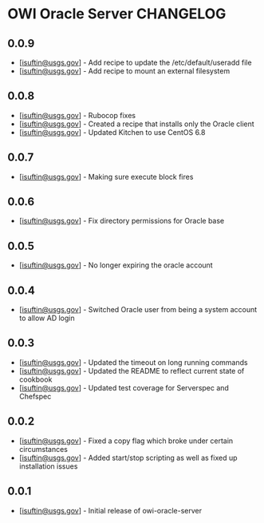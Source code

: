 # OWI Oracle Server CHANGELOG

## 0.0.9
- [isuftin@usgs.gov] - Add recipe to update the /etc/default/useradd file
- [isuftin@usgs.gov] - Add recipe to mount an external filesystem

## 0.0.8
- [isuftin@usgs.gov] - Rubocop fixes
- [isuftin@usgs.gov] - Created a recipe that installs only the Oracle client
- [isuftin@usgs.gov] - Updated Kitchen to use CentOS 6.8

## 0.0.7
- [isuftin@usgs.gov] - Making sure execute block fires

## 0.0.6
- [isuftin@usgs.gov] - Fix directory permissions for Oracle base

## 0.0.5
- [isuftin@usgs.gov] - No longer expiring the oracle account

## 0.0.4
- [isuftin@usgs.gov] - Switched Oracle user from being a system account to allow AD login

## 0.0.3
- [isuftin@usgs.gov] - Updated the timeout on long running commands
- [isuftin@usgs.gov] - Updated the README to reflect current state of cookbook
- [isuftin@usgs.gov] - Updated test coverage for Serverspec and Chefspec

## 0.0.2
- [isuftin@usgs.gov] - Fixed a copy flag which broke under certain circumstances
- [isuftin@usgs.gov] - Added start/stop scripting as well as fixed up installation issues

## 0.0.1
- [isuftin@usgs.gov] - Initial release of owi-oracle-server
